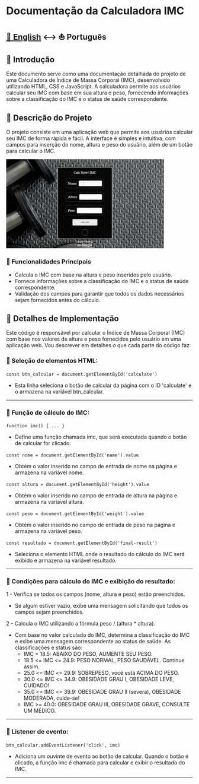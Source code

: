 
# Documentação da Calculadora IMC
### 
## [🗽 English](./md/english.md)  <-->   ⛵️ Português

## 🌮 Introdução

Este documento serve como uma documentação detalhada do projeto de uma Calculadora de Índice de Massa Corporal (IMC), desenvolvido utilizando HTML, CSS e JavaScript. A calculadora permite aos usuários calcular seu IMC com base em sua altura e peso, fornecendo informações sobre a classificação do IMC e o status de saúde correspondente.

## 🫗 Descrição do Projeto

O projeto consiste em uma aplicação web que permite aos usuários calcular seu IMC de forma rápida e fácil. A interface é simples e intuitiva, com campos para inserção do nome, altura e peso do usuário, além de um botão para calcular o IMC.

![Projeto](./img/calc_now_imc2.gif)

### 🥕 Funcionalidades Principais

- Calcula o IMC com base na altura e peso inseridos pelo usuário.
- Fornece informações sobre a classificação do IMC e o status de saúde correspondente.
- Validação dos campos para garantir que todos os dados necessários sejam fornecidos antes do cálculo.

## 🥢 Detalhes de Implementação

Este código é responsável por calcular o Índice de Massa Corporal (IMC) com base nos valores de altura e peso fornecidos pelo usuário em uma aplicação web. Vou descrever em detalhes o que cada parte do código faz:

### 🥩 Seleção de elementos HTML:

```const btn_calcular = document.getElementById('calculate')```

  * Esta linha seleciona o botão de calcular da página com o ID 'calculate' e o armazena na variável btn_calcular.
---
### 🍧 Função de cálculo do IMC:

```function imc() { ... }```
* Define uma função chamada imc, que será executada quando o botão de calcular for clicado.

```const nome = document.getElementById('name').value```
* Obtém o valor inserido no campo de entrada de nome na página e armazena na variável nome.

```const altura = document.getElementById('height').value```
* Obtém o valor inserido no campo de entrada de altura na página e armazena na variável altura.

```const peso = document.getElementById('weight').value```
* Obtém o valor inserido no campo de entrada de peso na página e armazena na variável peso.

```const resultado = document.getElementById('final-result')```
* Seleciona o elemento HTML onde o resultado do cálculo do IMC será exibido e armazena na variável resultado.
---

### 🍭 Condições para cálculo do IMC e exibição do resultado:

1 - Verifica se todos os campos (nome, altura e peso) estão preenchidos.
  * Se algum estiver vazio, exibe uma mensagem solicitando que todos os campos sejam preenchidos.

2 - Calcula o IMC utilizando a fórmula peso / (altura * altura).
  * Com base no valor calculado do IMC, determina a classificação do IMC e exibe uma mensagem correspondente ao status de saúde. As classificações e status são:
      * IMC < 18.5: ABAIXO DO PESO, AUMENTE SEU PESO.
      * 18.5 <= IMC <= 24.9: PESO NORMAL, PESO SAUDÁVEL. Continue assim.
      * 25.0 <= IMC <= 29.9: SOBREPESO, você está ACIMA DO PESO.
      * 30.0 <= IMC <= 34.9: OBESIDADE GRAU I, OBESIDADE LEVE, CUIDADO!
      * 35.0 <= IMC <= 39.9: OBESIDADE GRAU II (severa), OBESIDADE MODERADA, cuide-se!
      * IMC >= 40.0: OBESIDADE GRAU III, OBESIDADE GRAVE, CONSULTE UM MÉDICO.
---
### 🍖 Listener de evento:

```btn_calcular.addEventListener('click', imc)```
* Adiciona um ouvinte de evento ao botão de calcular. Quando o botão é clicado, a função imc é chamada para calcular e exibir o resultado do IMC.
---

